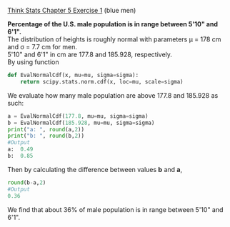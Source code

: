 [Think Stats Chapter 5 Exercise 1](http://greenteapress.com/thinkstats2/html/thinkstats2006.html#toc50) (blue men)

**Percentage of the U.S. male population is in range between 5'10" and 6'1".**<br>
The distribution of heights is roughly normal with parameters µ = 178 cm and σ = 7.7 cm for men.<br>
5'10" and 6'1" in cm are 177.8 and 185.928, respectively.<br>
By using function 
```Python
def EvalNormalCdf(x, mu=mu, sigma=sigma):
    return scipy.stats.norm.cdf(x, loc=mu, scale=sigma)
```
We evaluate how many male population are above 177.8 and 185.928 as such:
```Python
a = EvalNormalCdf(177.8, mu=mu, sigma=sigma)
b = EvalNormalCdf(185.928, mu=mu, sigma=sigma)
print("a: ", round(a,2))
print("b: ", round(b,2))
#Output
a:  0.49
b:  0.85
```
Then by calculating the difference between values **b** and **a**, 
```Python
round(b-a,2)
#Output
0.36
```
We find that about 36% of male population is in range between 5'10" and 6'1".


